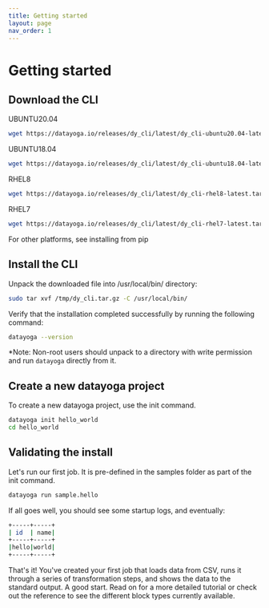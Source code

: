 ```yaml
---
title: Getting started
layout: page
nav_order: 1
---
```


# Getting started

## Download the CLI

UBUNTU20.04

```bash
wget https://datayoga.io/releases/dy_cli/latest/dy_cli-ubuntu20.04-latest.tar.gz -O /tmp/dy_cli.tar.gz
```

UBUNTU18.04

```bash
wget https://datayoga.io/releases/dy_cli/latest/dy_cli-ubuntu18.04-latest.tar.gz -O /tmp/dy_cli.tar.gz
```

RHEL8

```bash
wget https://datayoga.io/releases/dy_cli/latest/dy_cli-rhel8-latest.tar.gz -O /tmp/dy_cli.tar.gz
```

RHEL7

```bash
wget https://datayoga.io/releases/dy_cli/latest/dy_cli-rhel7-latest.tar.gz -O /tmp/dy_cli.tar.gz
```

For other platforms, see installing from pip

## Install the CLI

Unpack the downloaded file into /usr/local/bin/ directory:

```bash
sudo tar xvf /tmp/dy_cli.tar.gz -C /usr/local/bin/
```

Verify that the installation completed successfully by running the following command:

```bash
datayoga --version
```

\*Note: Non-root users should unpack to a directory with write permission and run `datayoga` directly from it.

## Create a new datayoga project

To create a new datayoga project, use the init command.

```bash
datayoga init hello_world
cd hello_world
```

## Validating the install

Let's run our first job. It is pre-defined in the samples folder as part of the init command.

```bash
datayoga run sample.hello
```

If all goes well, you should see some startup logs, and eventually:

```bash
+-----+-----+
| id  | name|
+-----+-----+
|hello|world|
+-----+-----+
```

That's it! You've created your first job that loads data from CSV, runs it through a series of transformation steps, and shows the data to the standard output. A good start. Read on for a more detailed tutorial or check out the reference to see the different block types currently available.
